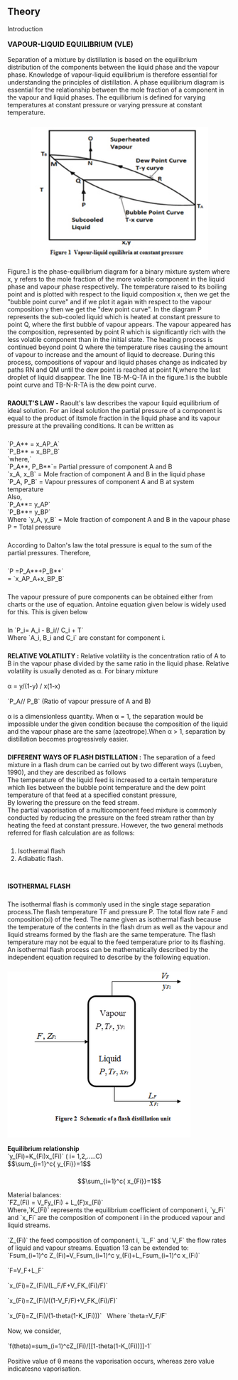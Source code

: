 
## Theory

<div class="heading" id="experiment-article-section-1-heading">
Introduction
</div><!-- Write the section content inside a paragraph element, You can also include images with &lt;img&gt; tag -->
<p style="text-align:left; font-size:16px; font-weight:bold;">VAPOUR-LIQUID EQUILIBRIUM (VLE)</p>
 <p style="padding-bottom: 10px;">Separation of a mixture by distillation is based on the equilibrium distribution of the components between the liquid phase and the vapour phase. Knowledge of vapour-liquid equilibrium is therefore essential for understanding the principles of distillation. A phase equilibrium diagram is essential for the relationship between the mole fraction of a component in the vapour and liquid phases. The equilibrium is defined for varying temperatures at constant pressure or varying pressure at constant temperature.</p>
<p style="text-align: center;">
 <img src="images/vapur_liquid.jpg" style="width:400px;height:300px;" alt="Vapour- Liquid Equilibrium" title="Vapour- Liquid Equilibrium">
</p>
<p style="padding-bottom: 10px;">Figure.1 is the phase-equilibrium diagram for a binary mixture system where x, y refers to the mole fraction of the more volatile component in the liquid phase and vapour phase respectively. The temperature raised to its boiling point and is plotted with respect to the liquid composition x, then we get the "bubble point curve" and if we plot it again with respect to the vapour composition y then we get the "dew point curve". In the diagram P represents the sub-cooled liquid which is heated at constant pressure to point Q, where the first bubble of vapour appears. The vapour appeared has the composition, represented by point R which is significantly rich with the less volatile component than in the initial state. The heating process is continued beyond point Q where the temperature rises causing the amount of vapour to increase and the amount of liquid to decrease. During this process, compositions of vapour and liquid phases change as indicated by paths RN and QM until the dew point is reached at point N,where the last droplet of liquid disappear. The line TB-M-Q-TA in the figure.1 is the bubble point curve and TB-N-R-TA is the dew point curve.</p>
<p style="padding-bottom: 10px;"><b>RAOULT'S LAW -</b> Raoult's law describes the vapour liquid equilibrium of ideal solution. For an ideal solution the partial pressure of a component is equal to the product of itsmole fraction in the liquid phase and its vapour pressure at the prevailing conditions. It can be written as</p>
<p style="padding-bottom: 10px;">`P_A** = x_AP_A`
<br>`P_B** = x_BP_B`
<br>`where,`
<br>`P_A**, P_B**`= Partial pressure of component A and B
<br>`x_A, x_B` = Mole fraction of component A and B in the liquid phase
<br>`P_A, P_B` = Vapour pressures of component A and B at system temperature
<br>Also,
<br>`P_A**= y_AP`
<br>`P_B**= y_BP`
<br>Where `y_A, y_B` = Mole fraction of component A and B in the vapour phase
<br>P = Total pressure</p>
 <p style="padding-bottom: 10px;">According to Dalton's law the total pressure is equal to the sum of the partial pressures. Therefore,</p>
<p style="padding-bottom: 10px;">
 `P =P_A**+P_B**`
<br>= `x_AP_A+x_BP_B`
</p>
 <p style="padding-bottom: 10px;">The vapour pressure of pure components can be obtained either from charts or the use of equation. Antoine equation given below is widely used for this. This is given below</p>
<p style="padding-bottom: 10px;">In `P_i= A_i - B_i// C_i + T`
<br>Where `A_i, B_i and C_i` are constant for component i.</p>
<p style="padding-bottom: 10px;"><b>RELATIVE VOLATILITY :</b> Relative volatility is the concentration ratio of A to B in the vapour phase divided by the same ratio in the liquid phase. Relative volatility is usually denoted as α. For binary mixture<br><br>
α = y/(1-y) / x(1-x)<br><br>
`P_A// P_B` (Ratio of vapour pressure of A and B)<br><br>
α is a dimensionless quantity. When α = 1, the separation would be impossible under the given condition because the composition of the liquid and the vapour phase are the same (azeotrope).When α > 1, separation by distillation becomes progressively easier.</p>
                            <p style="padding-bottom: 10px;"><b>DIFFERENT WAYS OF FLASH DISTILLATION :</b> The separation of a feed mixture in a flash drum can be carried out by two different ways (Luyben, 1990), and they are described as follows<br>
The temperature of the liquid feed is increased to a certain temperature which lies between the bubble point temperature and the dew point temperature of that feed at a specified constant pressure,<br>
By lowering the pressure on the feed stream.<br>
The partial vaporisation of a multicomponent feed mixture is commonly conducted by reducing the pressure on the feed stream rather than by heating the feed at constant pressure. However, the two general methods referred for flash calculation are as follows:<br>
<ol><li>Isothermal flash</li>
<li>Adiabatic flash.</li></ol></p><br>
<p style="padding-bottom: 10px;"><b>ISOTHERMAL FLASH</b></p>
<p style="padding-bottom: 10px;">The isothermal flash is commonly used in the single stage separation process.The flash temperature TF and pressure P. The total flow rate F and composition(xi) of the feed. The name given as isothermal flash because the temperature of the contents in the flash drum as well as the vapour and liquid streams formed by the flash are the same temperature. The flash temperature may not be equal to the feed temperature prior to its flashing. An isothermal flash process can be mathematically described by the independent equation required to describe by the following equation.</p>
<p><img src="images/schematic_diagram.jpg"  style="width:412px;height:373px;" align="Schematic Diagram of Flash Distillation" title="Schematic Diagram of Flash Distillation">
</p>
<p style="padding-bottom: 8px;"><b>
 Equilibrium relationship</b>
 <br/>
 `y_(Fi)=K_(Fi)x_(Fi)` ( i= 1,2,.....C)<br>
$$\sum_{i=1}^c{ y_{Fi}}=1$$

$$\sum_{i=1}^c{ x_{Fi}}=1$$
</p>
 <p style="padding-bottom: 10px;">
Material balances:<br>
`FZ_(Fi) = V_Fy_(Fi) + L_(F)x_(Fi)`<br>
Where,`K_(Fi)` represents the equilibrium coefficient of component i, `y_Fi` and `x_Fi` are the composition of component i in the produced vapour and liquid streams.<br><br>
`Z_(Fi)` the feed composition of component i, `L_F` and `V_F` the flow rates of liquid and vapour streams. Equation 13 can be extended to:<br>
`Fsum_(i=1)^c Z_(Fi)=V_Fsum_(i=1)^c y_(Fi)+L_Fsum_(i=1)^c x_(Fi)`<br><br>
`F=V_F+L_F`<br><br>
`x_(Fi)=Z_(Fi)/(L_F/F+V_FK_(Fi)/F)`<br><br>
`x_(Fi)=Z_(Fi)/((1-V_F/F)+V_FK_(Fi)/F)`<br><br>
`x_(Fi)=Z_(Fi)/(1-theta(1-K_(Fi)))` &nbsp Where `theta=V_F/F`<br><br>
Now, we consider,<br><br>
`f(theta)=sum_(i=1)^cZ_(Fi)/[[1-theta(1-K_(Fi))]]-1`<br><br>
Positive value of θ means the vaporisation occurs, whereas zero value indicatesno vaporisation.
</p>
 </div>

 <script id="MathJax-script" async src="https://cdn.jsdelivr.net/npm/mathjax@3.2.2/es5/tex-mml-chtml.js"></script>    
 
